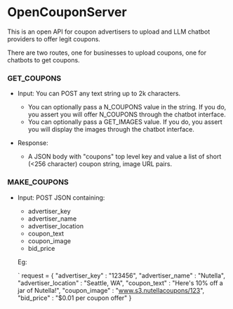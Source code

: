 # OpenCouponServer
This is an open API for coupon advertisers to upload and LLM chatbot providers to offer legit coupons.

There are two routes, one for businesses to upload coupons, one for chatbots to get coupons.

### GET_COUPONS
* Input: You can POST any text string up to 2k characters.
  * You can optionally pass a N_COUPONS value in the string. If you do, you assert you will offer N_COUPONS through the chatbot interface.
  * You can optionally pass a GET_IMAGES value. If you do, you assert you will display the images through the chatbot interface.

* Response:
  * A JSON body with "coupons" top level key and value a list of short (<256 character) coupon string, image URL pairs.

### MAKE_COUPONS
* Input: POST JSON containing:
  * advertiser_key
  * advertiser_name
  * advertiser_location
  * coupon_text
  * coupon_image
  * bid_price

  Eg:

  ` request = {
      "advertiser_key" : "123456",
      "advertiser_name" : "Nutella",
      "advertiser_location" : "Seattle, WA",
      "coupon_text" : "Here's 10% off a jar of Nutella!",
      "coupon_image" : "www.s3.nutellacoupons/123",
      "bid_price" : "$0.01 per coupon offer"
  }


